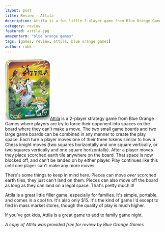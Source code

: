 ```yaml
---
layout: post
title: Review - Attila
description: Attila is a fun little 2-player game from Blue Orange Games.
category: review
featured: attila.jpg
amazonterm: "blue orange games"
tags: [games, review, attila, blue orange games]
author: robk
---
```


<img src="/images/attila/attila.jpg" class="float-left" alt="attila"/>[Attila](http://www.blueorangegames.com/index.php/games/attila) is a 2-player strategy game from Blue Orange Games where players are try to force their opponent into spaces on the board where they can't make a move. The two small game boards and two large game boards can be combined in any manner to create the play space. Each turn a player moves one of their three tokens similar to how a Chess knight moves (two squares horizontally and one square vertically, or two squares vertically and one square horizontally). After a player moves they place scorched earth tile anywhere on the board. That space is now blocked off, and can't be landed on by either player. Play continues like this until one player can't make any more moves.

There's some things to keep in mind here. Pieces can move *over* scorched earth tiles, they just can't land on them. Pieces can also move off the board as long as they can land on a legal space. That's pretty much it!

Attila is a great little filler game, especially for families. It's simple, portable, and comes in a cool tin. It's also only $15. It's the kind of game I'd except to find in mass market stores, though the quality of play is much higher.

If you've got kids, Attila is a great game to add to family game night.

*A copy of Attila was provided free for review by Blue Orange Games*
